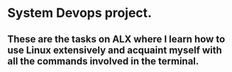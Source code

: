 # System Devops project.
## These are the tasks on ALX where I learn how to use Linux extensively and acquaint myself with all the commands involved in the terminal.
